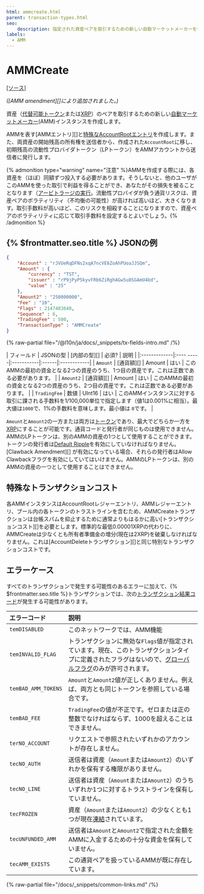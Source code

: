 ```yaml
---
html: ammcreate.html
parent: transaction-types.html
seo:
    description: 指定された資産ペアを取引するための新しい自動マーケットメーカーを作成します。
labels:
  - AMM
---
```

# AMMCreate
[[ソース]](https://github.com/XRPLF/rippled/blob/master/src/ripple/app/tx/impl/AMMCreate.cpp "Source")

_([AMM amendment][]により追加されました。)_

資産（[代替可能トークン](../../../../concepts/tokens/index.md)または[XRP](../../../../introduction/what-is-xrp.md)）のペアを取引するための新しい[自動マーケットメーカー](../../../../concepts/tokens/decentralized-exchange/automated-market-makers.md)(AMM)インスタンスを作成します。

AMMを表す[AMMエントリ][]と[特殊なAccountRootエントリ](../../ledger-data/ledger-entry-types/accountroot.md#ammの特殊なaccountrootエントリ)を作成します。また、両資産の開始残高の所有権を送信者から、作成された`AccountRoot`に移し、初期残高の流動性プロバイダトークン（LPトークン）をAMMアカウントから送信者に発行します。

{% admonition type="warning" name="注意" %}AMMを作成する際には、各資産を（ほぼ）同額ずつ投入する必要があります。そうしないと、他のユーザがこのAMMを使った取引で利益を得ることができ、あなたがその損失を被ることとなります（[アービトラージの実行](https://www.machow.ski/posts/an_introduction_to_automated_market_makers/#price-arbitrage)。流動性プロバイダが負う通貨リスクは、資産ペアのボラティリティ（不均衡の可能性）が高ければ高いほど、大きくなります。取引手数料が高いほど、このリスクを相殺することになりますので、資産ペアのボラティリティに応じて取引手数料を設定するとよいでしょう。{% /admonition %}

## {% $frontmatter.seo.title %} JSONの例

```json
{
    "Account" : "rJVUeRqDFNs2xqA7ncVE6ZoAhPUoaJJSQm",
    "Amount" : {
        "currency" : "TST",
        "issuer" : "rP9jPyP5kyvFRb6ZiRghAGw5u8SGAmU4bd",
        "value" : "25"
    },
    "Amount2" : "250000000",
    "Fee" : "10",
    "Flags" : 2147483648,
    "Sequence" : 6,
    "TradingFee" : 500,
    "TransactionType" : "AMMCreate"
}
```

{% raw-partial file="/@l10n/ja/docs/_snippets/tx-fields-intro.md" /%}

| フィールド     | JSONの型  | [内部の型][] | 必須? | 説明 |
|:-------------|:---- -----|:-----------|:------|:------------|
| `Amount`     | [通貨額][] | Amount     | はい   | このAMMの最初の資金となる2つの資産のうち、1つ目の資産です。これは正数である必要があります。 |
| `Amount2`    | [通貨額][] | Amount     | はい   | このAMMの最初の資金となる2つの資産のうち、2つ目の資産です。これは正数である必要があります。 |
| `TradingFee` | 数値       | UInt16     | はい  | このAMMインスタンスに対する取引に課される手数料を1/100,000単位で指定します（値1は0.001%に相当）。最大値は`1000`で、1%の手数料を意味します。最小値は `0`です。 |

`Amount`と`Amount2`の一方または両方は[トークン](../../../../concepts/tokens/index.md)であり、最大でどちらか一方を[XRP](../../../../introduction/what-is-xrp.md)にすることが可能です。通貨コードと発行者が同じものは使用できません。AMMのLPトークンは、別のAMMの資産の1つとして使用することができます。トークンの発行者は[Default Ripple](../../../../concepts/tokens/fungible-tokens/rippling.md#defaultrippleフラグ)を有効にしていなければなりません。[Clawback Amendment][] が有効になっている場合、それらの発行者はAllow Clawbackフラグを有効にしていてはいけません。AMMのLPトークンは、別のAMMの資産の一つとして使用することはできません。

## 特殊なトランザクションコスト

各AMMインスタンスはAccountRootレジャーエントリ、AMMレジャーエントリ、プール内の各トークンのトラストラインを含むため、AMMCreateトランザクションは台帳スパムを抑止するために通常よりもはるかに高い[トランザクションコスト][]を必要とします。標準的な最低0.00001XRPの代わりに、AMMCreateは少なくとも所有者準備金の増分(現在は2XRP)を破棄しなければなりません。これは[AccountDeleteトランザクション][]と同じ特別なトランザクションコストです。

## エラーケース

すべてのトランザクションで発生する可能性のあるエラーに加えて、{% $frontmatter.seo.title %}トランザクションでは、次の[トランザクション結果コード](../transaction-results/index.md)が発生する可能性があります。

| エラーコード          | 説明                                          |
|:--------------------|:---------------------------------------------|
| `temDISABLED`       | このネットワークでは、AMM機能 |
| `temINVALID_FLAG`   | トランザクションに無効な`Flags`値が指定されています。現在、このトランザクションタイプに定義されたフラグはないので、[グローバルフラグ](../common-fields.md#グローバルフラグ)のみが許可されます。 |
| `temBAD_AMM_TOKENS` | `Amount`と`Amount2`値が正しくありません。例えば、両方とも同じトークンを参照している場合です。 |
| `temBAD_FEE`        | `TradingFee`の値が不正です。ゼロまたは正の整数でなければならず、1000を超えることはできません。 |
| `terNO_ACCOUNT`     | リクエストで参照されたいずれかのアカウントが存在しません。|
| `tecNO_AUTH`        | 送信者は資産（`Amount`または`Amount2`）のいずれかを保有する権限がありません。 |
| `tecNO_LINE`        | 送信者は資産（`Amount`または`Amount2`）のうちいずれか1つに対するトラストラインを保有していません。 |
| `tecFROZEN`         | 資産（`Amount`または`Amount2`）の少なくとも1つが現在[凍結](../../../../concepts/tokens/fungible-tokens/freezes.md)されています。 |
| `tecUNFUNDED_AMM`   | 送信者は`Amount`と`Amount2`で指定された金額をAMMに入金するための十分な資金を保有していません。 |
| `tecAMM_EXISTS`     | この通貨ペアを扱っているAMMが既に存在しています。 |

{% raw-partial file="/docs/_snippets/common-links.md" /%}
